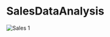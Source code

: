 # SalesDataAnalysis

![Sales 1](https://github.com/user-attachments/assets/9ef30a9a-ca5a-4816-971c-6df924e1e082)
